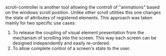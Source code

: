 scroll-controller is another tool allowing the controll of "animations" based on the windows scroll position. Unlike other scroll utilities this one changes the state of attributes of registered elements. This approach was taken mainly for two specific use cases:
1. To release the coupling of visual element presentation from the mechanism of scrolling into the screen. This way each screen can be designed independently and easily re-ordered.
2. To allow complete control of a screen's state to the user.